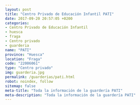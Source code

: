 ```yaml
---
layout: post
title: "Centro Privado de Educación Infantil PATI"
date: 2017-09-20 20:57:05 +0200
categories:
- Centro Privado de Educación Infantil
- huesca
- fraga
- Centro privado
- guarderia
name: "PATI"
province: "Huesca"
location: "Fraga"
code: "22006061"
type: "Centro privado"
img: guarderia.jpg
permalink: /guarderias/pati.html
robot: noindex, follow
sitemap: false
meta-title: "Toda la información de la guardería PATI"
meta-description: "Toda la información de la guardería PATI"
---
```

